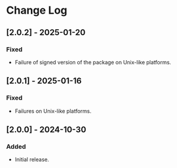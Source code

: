 # Change Log
## [2.0.2] - 2025-01-20

### Fixed
- Failure of signed version of the package on Unix-like platforms.

## [2.0.1] - 2025-01-16

### Fixed
- Failures on Unix-like platforms.

## [2.0.0] - 2024-10-30

### Added

- Initial release.
